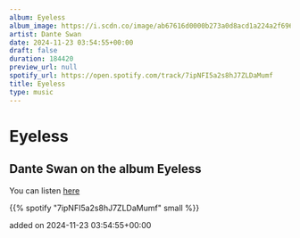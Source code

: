 ```yaml
---
album: Eyeless
album_image: https://i.scdn.co/image/ab67616d0000b273a0d8acd1a224a2f6969e28a3
artist: Dante Swan
date: 2024-11-23 03:54:55+00:00
draft: false
duration: 184420
preview_url: null
spotify_url: https://open.spotify.com/track/7ipNFI5a2s8hJ7ZLDaMumf
title: Eyeless
type: music
---
```



# Eyeless

## Dante Swan on the album Eyeless

You can listen [here](https://open.spotify.com/track/7ipNFI5a2s8hJ7ZLDaMumf)

{{% spotify "7ipNFI5a2s8hJ7ZLDaMumf" small %}}

added on 2024-11-23 03:54:55+00:00
